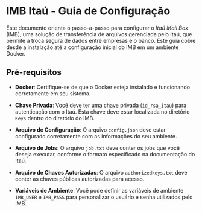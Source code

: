 # IMB Itaú - Guia de Configuração

Este documento orienta o passo-a-passo para configurar o _Itaú Mail Box_ (IMB), uma solução de transferência de arquivos gerenciada pelo Itaú, que permite a troca segura de dados entre empresas e o banco. Este guia cobre desde a instalação até a configuração inicial do IMB em um ambiente Docker.

## Pré-requisitos
- **Docker**: Certifique-se de que o Docker esteja instalado e funcionando corretamente em seu sistema.

- **Chave Privada**: Você deve ter uma chave privada (`id_rsa_itau`) para autenticação com o Itaú. Esta chave deve estar localizada no diretório `Keys` dentro do diretório do IMB.

- **Arquivo de Configuração**: O arquivo `config.json` deve estar configurado corretamente com as informações do seu ambiente.

- **Arquivo de Jobs**: O arquivo `job.txt` deve conter os jobs que você deseja executar, conforme o formato especificado na documentação do Itaú.

- **Arquivo de Chaves Autorizadas**: O arquivo `authorizedkeys.txt` deve conter as chaves públicas autorizadas para acesso.

- **Variáveis de Ambiente**: Você pode definir as variáveis de ambiente `IMB_USER` e `IMB_PASS` para personalizar o usuário e senha utilizados pelo IMB.

